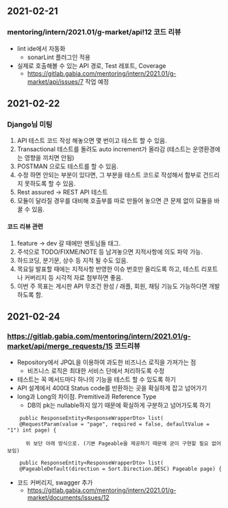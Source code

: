 ## 2021-02-21

### mentoring/intern/2021.01/g-market/api!12 코드 리뷰

- lint ide에서 자동화
  - sonarLint 플러그인 적용
- 실제로 호출해볼 수 있는 API 경로, Test 레포트, Coverage
  - https://gitlab.gabia.com/mentoring/intern/2021.01/g-market/api/issues/7 작업 예정

## 2021-02-22

### Django님 미팅

1. API 테스트 코드 작성 해놓으면 몇 번이고 테스트 할 수 있음.
2. Transactional 테스트를 돌려도 auto increment가 올라감 (테스트는 운영환경에는 영향을 끼치면 안됨)
3. POSTMAN 으로도 테스트를 할 수 있음. 
4. 수정 하면 안되는 부분이 있다면, 그 부분을 테스트 코드로 작성해서 함부로 건드리지 못하도록 할 수 있음.
5. Rest assured -> REST API 테스트
6. 모듈이 달라질 경우를 대비해 호출부를 따로 만들어 놓으면 큰 문제 없이 묘듈을 바꿀 수 있음.

#### 코드 리뷰 관련

1. feature -> dev 갈 때에만 멘토님들 태그.
2. 주석으로 TODO/FIXME/NOTE 등 남겨놓으면 지적사항에 의도 파악 가능.
3. 하드코딩, 분기문, 상수 등 지적 될 수도 있음.
4. 목요일 발표할 때에는 지적사항 반영한 이슈 번호만 올리도록 하고, 테스트 리포트나 커버리지 등 시각적 자료 첨부하면 좋음.
5. 이번 주 목표는 게시판 API 무조건 완성 / 래플, 회원, 채팅 기능도 가능하다면 개발하도록 함.

## 2021-02-24

### https://gitlab.gabia.com/mentoring/intern/2021.01/g-market/api/merge_requests/15 코드리뷰

- Repository에서 JPQL을 이용하여 과도한 비즈니스 로직을 가져가는 점
  - 비즈니스 로직은 최대한 서비스 단에서 처리하도록 수정
- 테스트는 꼭 메서드마다 하나의 기능을 테스트 할 수 있도록 하기
- API 설계에서 400대 Status code를 반환하는 곳을 확실하게 잡고 넘어가기
- long과 Long의 차이점. Premitive과 Reference Type
  - DB의 pk는 nullable하지 않기 때문에 확실하게 구분하고 넘어가도록 하기
```
    public ResponseEntity<ResponseWrapperDto> list(
    @RequestParam(value = "page", required = false, defaultValue = "1") int page) {
    
      위 보단 아래 방식으로. (기본 Pageable을 제공하기 때문에 굳이 구현할 필요 없어보임)

    public ResponseEntity<ResponseWrapperDto> list(
    @PageableDefault(direction = Sort.Direction.DESC) Pageable page) {
```
- 코드 커버리지, swagger 추가
  - https://gitlab.gabia.com/mentoring/intern/2021.01/g-market/documents/issues/12